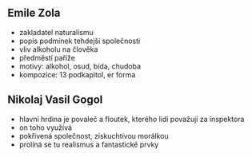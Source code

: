 ## Emile Zola
- zakladatel naturalismu
- popis podmínek tehdejší společnosti
- vliv alkoholu na člověka
- předměstí paříže
- motivy: alkohol, osud, bída, chudoba
- kompozice: 13 podkapitol, er forma

## Nikolaj Vasil Gogol
- hlavní hrdina je povaleč a floutek, kterého lidi považují za inspektora
- on toho využívá
- pokřivená společnost, ziskuchtivou morálkou
- prolíná se tu realismus a fantastické prvky
